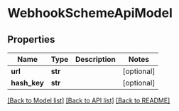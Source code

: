 # WebhookSchemeApiModel

## Properties
Name | Type | Description | Notes
------------ | ------------- | ------------- | -------------
**url** | **str** |  | [optional] 
**hash_key** | **str** |  | [optional] 

[[Back to Model list]](../README.md#documentation-for-models) [[Back to API list]](../README.md#documentation-for-api-endpoints) [[Back to README]](../README.md)


